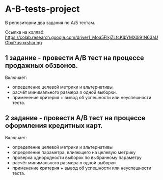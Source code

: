 # A-B-tests-project

В репозитории два задания по А/Б тестам.

Ссылка на коллаб: https://colab.research.google.com/drive/1_Moa5FIkjZLfcKlbYMX0i91N63aUGbxi?usp=sharing

## 1 задание - провести A/B тест на процессе продажных обзвонов.

Включает:
* определение целевой метрики и альтернативы
* расчёт минимального размера n одной выборки.
* применение критерия + вывод об успешности или неуспешности теста.

## 2 задание - провести A/B тест на процессе оформления кредитных карт.

Включает:
* определение целевой метрики и альтернативы
* определение параметра, влияющего на целевую метрику
* проверка однородности выборок по выбранному параметру
* расчёт минимального размера n одной выборки
* применение критерия + вывод об успешности или неуспешности теста.
